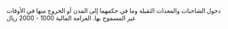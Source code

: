 دخول الشاحنات والمعدات الثقيلة وما في حكمهما إلى المدن أو الخروج منها في الأوقات غير المسموح بها. الغرامة المالية 1000 - 2000 ريال

